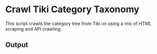 # Crawl Tiki Category Taxonomy

This script crawls the category tree from Tiki.vn using a mix of HTML scraping and API crawling.

## Output